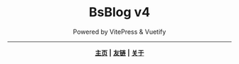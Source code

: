 <div align="center">

# BsBlog v4

Powered by VitePress & Vuetify

---

**[主页](https://blog.bsdayo.moe/)**
**|**
**[友链](https://blog.bsdayo.moe/links)**
**|**
**[关于](https://blog.bsdayo.moe/about)**

</div>